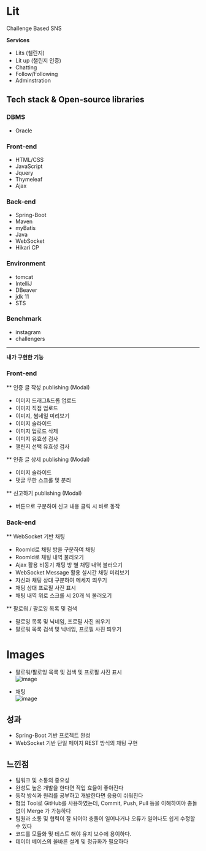 # Lit
Challenge Based SNS
 
 **Services**
 - Lits (챌린지)
 - Lit up (챌린지 인증)
 - Chatting
 - Follow/Following
 - Adminstration

 ## Tech stack & Open-source libraries
 ### DBMS
 * Oracle
### Front-end
 *  HTML/CSS
 *  JavaScript
 *  Jquery
 *  Thymeleaf
 *  Ajax
### Back-end
 * Spring-Boot
 * Maven
 * myBatis
 * Java
 * WebSocket
 * Hikari CP
 
### Environment  
  *  tomcat
  *  IntelliJ
  *  DBeaver
  *  jdk 11
  *  STS
  
### Benchmark
* instagram
* challengers
  
----
**내가 구현한 기능**
### Front-end
** 인증 글 작성 publishing (Modal)
- 이미지 드래그&드롭 업로드
- 이미지 직접 업로드
- 이미지, 썸네일 미리보기
- 이미지 슬라이드
- 이미지 업로드 삭제
- 이미지 유효성 검사
- 챌린지 선택 유효성 검사  

** 인증 글 상세 publishing (Modal)
- 이미지 슬라이드
- 댓글 무한 스크롤 및 분리

** 신고하기 publishing (Modal)
- 버튼으로 구분하여 신고 내용 클릭 시 바로 동작

### Back-end
** WebSocket 기반 채팅
- RoomId로 채팅 방을 구분하여 채팅
- RoomId로 채팅 내역 불러오기
- Ajax 활용 비동기 채팅 방 별 채팅 내역 불러오기
- WebSocket Message 활용 실시간 채팅 미리보기
- 자신과 채팅 상대 구분하여 메세지 띄우기 
- 채팅 상대 프로필 사진 표시
- 채팅 내역 위로 스크롤 시 20개 씩 불러오기

** 팔로워 / 팔로잉 목록 및 검색
- 팔로잉 목록 및 닉네임, 프로필 사진 띄우기
- 팔로워 목록 검색 및 닉네임, 프로필 사진 띄우기

# Images

* 팔로워/팔로잉 목록 및 검색 및 프로필 사진 표시  
![image](https://user-images.githubusercontent.com/93972072/178234598-8bdfde74-2cea-4326-8fc2-b0b8083d559c.png)


* 채팅  
![image](https://user-images.githubusercontent.com/93972072/178234991-f0f3bbd2-ea59-4f61-ae2f-092055060927.png)


**성과**
----
* Spring-Boot 기반 프로젝트 완성
* WebSocket 기반 단일 페이지 REST 방식의 채팅 구현

**느낀점**
----
- 팀워크 및 소통의 중요성
- 완성도 높은 개발을 한다면 작업 효율이 좋아진다
- 동작 방식과 원리를 공부하고 개발한다면 응용이 쉬워진다
- 협업 Tool로 GitHub를 사용하였는데, Commit, Push, Pull 등을 이해하여야 충돌 없이 Merge 가 가능하다
- 팀원과 소통 및 협력이 잘 되어야 충돌이 일어나거나 오류가 일어나도 쉽게 수정할 수 있다
- 코드를 모듈화 및 테스트 해야 유지 보수에 용이하다.
- 데이터 베이스의 올바른 설계 및 정규화가 필요하다
